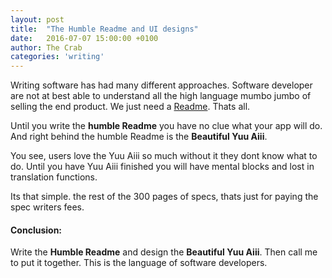 ```yaml
---
layout: post
title:  "The Humble Readme and UI designs"
date:   2016-07-07 15:00:00 +0100
author: The Crab
categories: 'writing'
---
```

Writing software has had many different approaches. Software developer are not at best able to understand all the high language mumbo jumbo of selling the end product. We just need a [Readme](). Thats all.

Until you write the **humble Readme** you have no clue what your app will do. And right behind the humble Readme is the **Beautiful Yuu Aiii**.

You see, users love the Yuu Aiii so much without it they dont know what to do. Until you have Yuu Aiii finished you will have mental blocks and lost in translation functions.

Its that simple. the rest of the 300 pages of specs, thats just for paying the spec writers fees.

#### Conclusion:
Write the **Humble Readme** and design the **Beautiful Yuu Aiii**. Then call me to put it together. This is the language of software developers.
